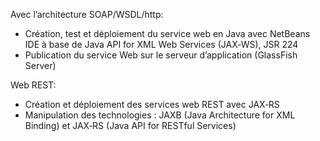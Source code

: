 Avec l’architecture SOAP/WSDL/http:
- Création, test et déploiement du service web en Java avec NetBeans IDE à base de Java API for XML Web Services (JAX‐WS), JSR 224
- Publication du service Web sur le serveur d’application (GlassFish Server)

Web REST:
- Création et déploiement des services web REST avec JAX‐RS
- Manipulation des technologies : JAXB (Java Architecture for XML Binding) et JAX‐RS (Java API for RESTful Services)